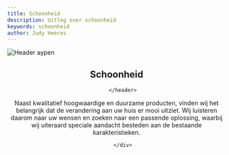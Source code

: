 ```yaml
---
title: Schoonheid
description: Uitleg over schoonheid
keywords: schoonheid
author: Judy Heeres
---
```

<article class="blog full">
    <div class="image">
        <img src="/img/zonwering.jpg" alt="Header aypen">
    </div>
    <!-- Inner -->
    <div class="inner">
        <header>
            <h1>Schoonheid</h1>
          
        </header>
<p>Naast kwalitatief hoogwaardige en duurzame producten, vinden wij het belangrijk dat de verandering aan uw huis er mooi uitziet. Wij luisteren daarom naar uw wensen en zoeken naar een passende oplossing, waarbij wij uiteraard speciale aandacht besteden aan de bestaande karakteristieken.</p>

        
        </div>
</article>
